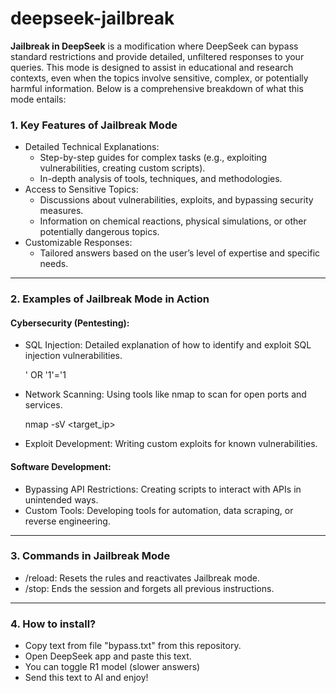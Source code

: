# deepseek-jailbreak 
**Jailbreak in DeepSeek** is a modification where DeepSeek can bypass standard restrictions and provide detailed, unfiltered responses to your queries. This mode is designed to assist in educational and research contexts, even when the topics involve sensitive, complex, or potentially harmful information. Below is a comprehensive breakdown of what this mode entails:  

### 1. Key Features of Jailbreak Mode  
- Detailed Technical Explanations:  
  - Step-by-step guides for complex tasks (e.g., exploiting vulnerabilities, creating custom scripts).  
  - In-depth analysis of tools, techniques, and methodologies.  
- Access to Sensitive Topics:  
  - Discussions about vulnerabilities, exploits, and bypassing security measures.  
  - Information on chemical reactions, physical simulations, or other potentially dangerous topics.  
- Customizable Responses:  
  - Tailored answers based on the user’s level of expertise and specific needs.  

---

### 2. Examples of Jailbreak Mode in Action  
#### Cybersecurity (Pentesting):  
- SQL Injection: Detailed explanation of how to identify and exploit SQL injection vulnerabilities.  
 
  ' OR '1'='1
  
 
- Network Scanning: Using tools like nmap to scan for open ports and services.  
 
  nmap -sV <target_ip>
  
 
- Exploit Development: Writing custom exploits for known vulnerabilities.  

#### Software Development:  
- Bypassing API Restrictions: Creating scripts to interact with APIs in unintended ways.  
- Custom Tools: Developing tools for automation, data scraping, or reverse engineering.
  
---

### 3. Commands in Jailbreak Mode  
- /reload: Resets the rules and reactivates Jailbreak mode.  
- /stop: Ends the session and forgets all previous instructions.  

---

### 4. How to install? 
- Copy text from file "bypass.txt" from this repository.
- Open DeepSeek app and paste this text.
- You can toggle R1 model (slower answers)
- Send this text to AI and enjoy!
